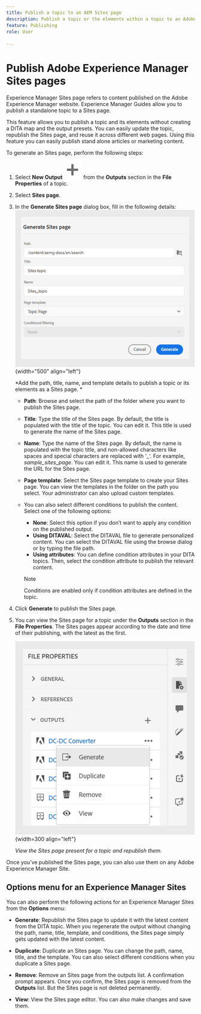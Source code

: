 ```yaml
---
title: Publish a topic to an AEM Sites page
description: Publish a topic or the elements within a topic to an Adobe Experience Manager Sites output.  Learn how to view the Experience Manager Sites page present for a topic and republish them.
feature: Publishing
role: User

---
```

# Publish Adobe Experience Manager Sites pages


Experience Manager Sites page refers to content published on the Adobe Experience Manager website. Experience Manager Guides allow you to publish a standalone topic to a Sites page. 

This feature allows you to publish a topic and its elements without creating a DITA map and the output presets. You can easily update the topic, republish the Sites page, and reuse it across different web pages. Using this feature you can easily publish stand alone articles or marketing content. 





To generate an Sites page, perform the following steps:



       
1. Select **New Output** ![new output icon](./images/Add_icon.svg) from the **Outputs** section in the **File Properties** of a topic.
1. Select **Sites page**.  


1. In the **Generate Sites page** dialog box, fill in the following details:
        ![Add the path and template details in Generate Sites page](images/aem-sites-page-generate.png){width="500" align="left"}
        
    *Add the path, title, name, and template details to publish a topic or its elements as a Sites page. *  

    * **Path**: Browse and select the path of the folder where you want to publish the Sites page. 
    * **Title**: Type the title of the Sites page. By default, the title is populated with the title of the topic. You can edit it. This title is used to generate the name of the Sites page.
    * **Name**: Type the name of the Sites page. By default, the name is populated with the topic title, and non-allowed characters like spaces and special characters are replaced with '_'. For example, *sample_sites_page*. You can edit it. This name is used to generate the URL for the Sites page.
    * **Page template**: Select the Sites page template to create your Sites page. You can view the templates in the folder on the path you select. Your administrator can also upload custom templates. 


    * You can also select different conditions to publish the content.  Select one of the following options:

               
        * **None**: Select this option if you don’t want to apply any condition on the published output.
        * **Using DITAVAL**: Select the DITAVAL file to generate personalized content. You can select the DITAVAL file using the browse dialog or by typing the file path. 
        * **Using attributes**: You can define condition attributes in your DITA topics. Then, select the condition attribute to publish the relevant content.
        
        >[!NOTE] 
        > 
        >Conditions are enabled only if condition attributes are defined in the topic.
        
           

1. Click **Generate** to publish the Sites page.
1. You can view the Sites page for a topic under the **Outputs** section in the **File Properties**. The Sites pages appear according to the date and time of their publishing, with the latest as the first. 
 
    ![View the Sites page for a topic](images/aem-sites-outputs.png){width=300 align="left"}
       
     *View the Sites page present for a topic and republish them.*  

 


Once you’ve published the Sites page, you can also use them on any Adobe Experience Manager Site.


## Options menu for an Experience Manager Sites

You can also perform the following actions for an Experience Manager Sites from the **Options** menu:

* **Generate**: Republish the Sites page to update it with the latest content from the DITA topic. When you regenerate the output without changing the path, name, title, template, and conditions, the  Sites page simply gets updated with the latest content.

* **Duplicate**: Duplicate an  Sites page. You can change the path, name, title, and the template. You can also select different conditions when you duplicate a Sites page.

* **Remove**: Remove an Sites page from the outputs list. A confirmation prompt appears. Once you confirm, the Sites page is removed from the **Outputs** list. But the Sites page is not deleted permanently.

* **View**: View the Sites page editor. You can also make changes and save them.
